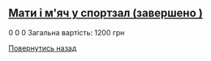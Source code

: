 ## [Мати і м&#39;яч у спортзал (завершено )](/для-випускників/мати-і-мяч-у-спортзал/)
0
0
0
Загальна вартість: 1200 грн
<!-- <form action="/%D0%B4%D0%BB%D1%8F-%D0%B2%D0%B8%D0%BF%D1%83%D1%81%D0%BA%D0%BD%D0%B8%D0%BA%D1%96%D0%B2/%D0%BC%D0%B0%D1%82%D0%B8-%D1%96-%D0%BC%D1%8F%D1%87-%D1%83-%D1%81%D0%BF%D0%BE%D1%80%D1%82%D0%B7%D0%B0%D0%BB" class="donateform" enctype="multipart/form-data" method="post"><input id="Email" name="Email" placeholder="email@domain.com" type="email" value="" /><input id="Name" name="Name" placeholder="Вася Пупкін" type="text" value="" /><input type="number" id="Amount" name="Amount" placeholder="100 UAH" />
<input type="hidden" id="ProjectId" name="ProjectId" value="1183" />
<input type="hidden" id="Subscribe" name="Subscribe" value="fasle" />
<input type="submit" value="Зробити внесок" />
<input name='ufprt' type='hidden' value='80ABBD6AE2D8995D1AA269FFF4BF6CBBCA9B43734C9284D423DA2E714E7A565BEDDC77F25F5DDDED6B11341E3F244E49FC8B64FE657B8A0CE818A88B88E3B022E097D5B393939264F2D26F521C1E714FCD26E709F00C40764D1F000BE7D445902F467C12B9D13AD1F626B5D998D4ADDC4E3AEE61692F219A9836B1F030C9B035D62ADF768FA032F6FF5EEC7F8F4C72EE' /></form> -->

[Повернутись назад](/для-випускників/)
